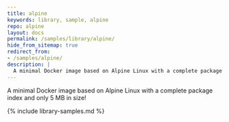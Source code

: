 ```yaml
---
title: alpine
keywords: library, sample, alpine
repo: alpine
layout: docs
permalink: /samples/library/alpine/
hide_from_sitemap: true
redirect_from:
- /samples/alpine/
description: |
  A minimal Docker image based on Alpine Linux with a complete package index and only 5 MB in size!
---
```


A minimal Docker image based on Alpine Linux with a complete package index and only 5 MB in size!


{% include library-samples.md %}
